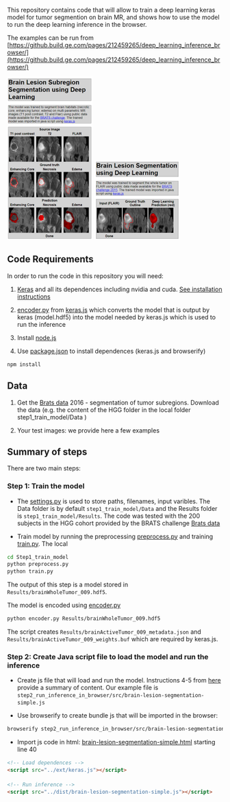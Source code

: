 This repository contains code that will allow to train a deep learning keras model for tumor segmention on brain MR, and shows how to use the model to run the deep learning inference in the browser.

The examples can be run from [https://github.build.ge.com/pages/212459265/deep_learning_inference_browser/](https://github.build.ge.com/pages/212459265/deep_learning_inference_browser/)

[![Lesion Segmentation](./step2_run_inference_in_browser/imgs/LesionSegmentation2.png)](https://github.build.ge.com/pages/212459265/deep_learning_inference_browser/src/brain-lesion-segmentation.html)
[![Lesion Segmentation](./step2_run_inference_in_browser/imgs/LesionSegmentation1.png)](https://github.build.ge.com/pages/212459265/deep_learning_inference_browser/src/brain-lesion-segmentation-simple.html)
## Code Requirements

In order to run the code in this repository you will need: 

1. [Keras](https://keras.io/) and all its dependences including nvidia and cuda. [See installation instructions](https://keras.io/#installation)

2. [encoder.py](https://github.com/transcranial/keras-js/blob/master/encoder.py) from [keras.js](https://github.com/transcranial/keras-js) which converts the model that is output by keras (model.hdf5) into the model needed by keras.js which is used to run the inference

3. Install [node.js](https://nodejs.org/en/)  

4. Use [package.json](package.json) to install dependences (keras.js and browserify)

```sh
npm install
```

## Data 

1. Get the [Brats data](https://sites.google.com/site/braintumorsegmentation/home/brats_2016) 2016 - segmentation of tumor subregions. Download the data (e.g. the content of the HGG folder in the local folder step1_train_model/Data )

2. Your test images: we provide here a few examples 

## Summary of steps 

There are two main steps:

### Step 1: Train the model

* The [settings.py](step1_train_model/settings.py) is used to store paths, filenames, input varibles. The Data folder is by default `step1_train_model/Data` and the Results folder is
`step1_train_model/Results`. The code was tested with the 200 subjects in the HGG cohort provided by the BRATS challenge [Brats data](https://sites.google.com/site/braintumorsegmentation/home/brats_2016)

* Train model by running the preprocessing [preprocess.py](step1_train_model/preprocess.py) and training [train.py](step1_train_model/train.py). The local 


```sh
cd Step1_train_model
python preprocess.py
python train.py
```

The output of this step is a model stored in `Results/brainWholeTumor_009.hdf5`. 

The model is encoded using [encoder.py](https://github.com/transcranial/keras-js/blob/master/encoder.py)

```sh
python encoder.py Results/brainWholeTumor_009.hdf5
```

The script creates `Results/brainActiveTumor_009_metadata.json` and `Results/brainActiveTumor_009_weights.buf` which are required by keras.js.

### Step 2: Create Java script file to load the model and run the inference

* Create js file that will load and run the model. Instructions 4-5 from [here](https://github.com/transcranial/keras-js#usage) provide a summary of content. Our example file is `step2_run_inference_in_browser/src/brain-lesion-segmentation-simple.js`


* Use browserify to create bundle js that will be imported in the browser: 
```sh
browserify step2_run_inference_in_browser/src/brain-lesion-segmentation-simple.js > docs/dist/brain-lesion-segmentation-simple.js
```

* Import js code in html: [brain-lesion-segmentation-simple.html](docs/src/brain-lesion-segmentation-simple.html) starting line 40

```html
<!-- Load dependences -->
<script src="../ext/keras.js"></script>

<!-- Run inference -->  
<script src="../dist/brain-lesion-segmentation-simple.js"></script>
```



